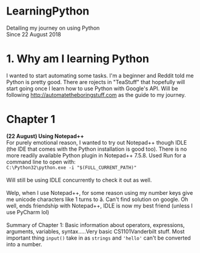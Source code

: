 # LearningPython
Detailing my journey on using Python <br> Since 22 August 2018
# 1. Why am I learning Python
I wanted to start automating some tasks. I'm a beginner and Reddit told me Python is pretty good. There are rojects in "TeaStuff" that hopefully will start going once I learn how to use Python with Google's API. Will be following http://automatetheboringstuff.com as the guide to my journey.
# Chapter 1
<b>(22 August) Using Notepad++</b><br>
For purely emotional reason, I wanted to try out Notepad++ though IDLE (the IDE that comes with the Python installation is good too). There is no more readily available Python plugin in Notepad++ 7.5.8. Used Run for a command line to open with:<br>
<code>C:\Python32\python.exe -i "$(FULL_CURRENT_PATH)"</code>
<br><br>
Will still be using IDLE concurrently to check it out as well.
<br><br>
Welp, when I use Notepad++, for some reason using my number keys give me unicode characters like 1 turns to ă. Can't find solution on google. Oh well, ends friendship with Notepad++, IDLE is now my best friend (unless I use PyCharm lol)
<br><br>
Summary of Chapter 1: Basic information about operators, expressions, arguments, variables, syntax.....Very basic CS1101Vanderbilt stuff. Most important thing <code>input()</code> take in as <code>strings</code> and <code>'hello'</code> can't be converted into a number.
